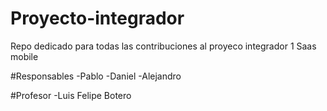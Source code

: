 # Proyecto-integrador
Repo dedicado para todas las contribuciones al proyeco integrador 1 Saas mobile 

#Responsables
	-Pablo
	-Daniel
	-Alejandro

#Profesor 
	-Luis Felipe Botero
